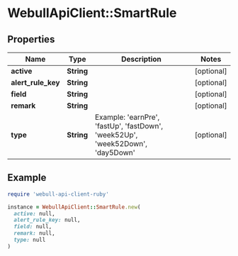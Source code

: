# WebullApiClient::SmartRule

## Properties

| Name | Type | Description | Notes |
| ---- | ---- | ----------- | ----- |
| **active** | **String** |  | [optional] |
| **alert_rule_key** | **String** |  | [optional] |
| **field** | **String** |  | [optional] |
| **remark** | **String** |  | [optional] |
| **type** | **String** | Example: &#39;earnPre&#39;, &#39;fastUp&#39;, &#39;fastDown&#39;, &#39;week52Up&#39;, &#39;week52Down&#39;, &#39;day5Down&#39; | [optional] |

## Example

```ruby
require 'webull-api-client-ruby'

instance = WebullApiClient::SmartRule.new(
  active: null,
  alert_rule_key: null,
  field: null,
  remark: null,
  type: null
)
```

